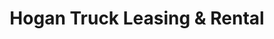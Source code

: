 ---
title: "Hogan Truck Leasing & Rental"
url: /tulsa/hogan-truck-leasing-and-rental/
shop: storage rental
---